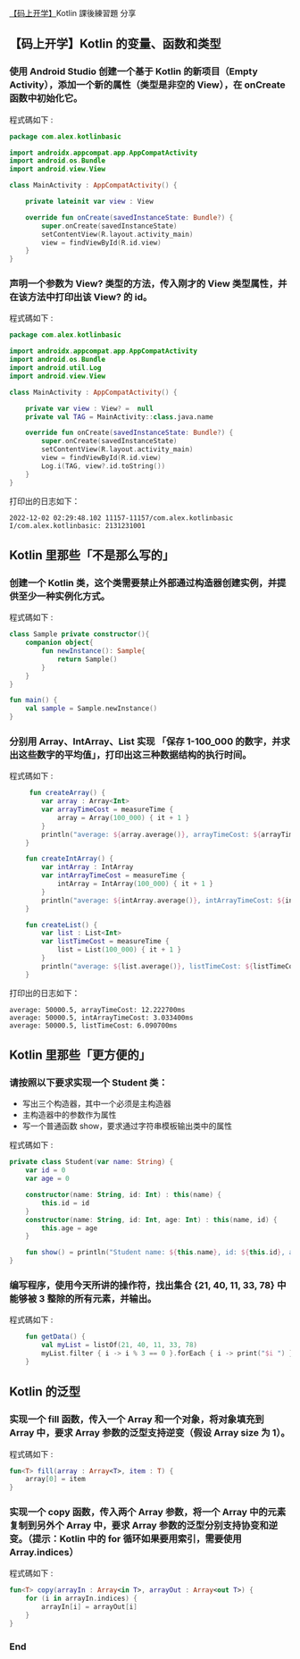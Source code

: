 
[【码上开学】](https://rengwuxian.com/tag/kotlin/)Kotlin 課後練習題 分享
## 【码上开学】Kotlin 的变量、函数和类型
### 使用 Android Studio 创建一个基于 Kotlin 的新项目（Empty Activity），添加一个新的属性（类型是非空的 View），在 onCreate 函数中初始化它。
程式碼如下 : 
```kotlin
package com.alex.kotlinbasic

import androidx.appcompat.app.AppCompatActivity
import android.os.Bundle
import android.view.View

class MainActivity : AppCompatActivity() {

    private lateinit var view : View

    override fun onCreate(savedInstanceState: Bundle?) {
        super.onCreate(savedInstanceState)
        setContentView(R.layout.activity_main)
        view = findViewById(R.id.view)
    }
}
```

### 声明一个参数为 View? 类型的方法，传入刚才的 View 类型属性，并在该方法中打印出该 View? 的 id。
程式碼如下 : 
```kotlin
package com.alex.kotlinbasic

import androidx.appcompat.app.AppCompatActivity
import android.os.Bundle
import android.util.Log
import android.view.View

class MainActivity : AppCompatActivity() {

    private var view : View? =  null
    private val TAG = MainActivity::class.java.name

    override fun onCreate(savedInstanceState: Bundle?) {
        super.onCreate(savedInstanceState)
        setContentView(R.layout.activity_main)
        view = findViewById(R.id.view)
        Log.i(TAG, view?.id.toString())
    }
}
```

打印出的日志如下：
```
2022-12-02 02:29:48.102 11157-11157/com.alex.kotlinbasic I/com.alex.kotlinbasic: 2131231001
```
## Kotlin 里那些「不是那么写的」
### 创建一个 Kotlin 类，这个类需要禁止外部通过构造器创建实例，并提供至少一种实例化方式。
程式碼如下 : 
```kotlin
class Sample private constructor(){
    companion object{
        fun newInstance(): Sample{
            return Sample()
        }
    }
}

fun main() {
    val sample = Sample.newInstance()
}
```

### 分别用 Array、IntArray、List 实现 「保存 1-100_000 的数字，并求出这些数字的平均值」，打印出这三种数据结构的执行时间。
程式碼如下 : 
```kotlin
     fun createArray() {
        var array : Array<Int>
        var arrayTimeCost = measureTime {
            array = Array(100_000) { it + 1 }
        }
        println("average: ${array.average()}, arrayTimeCost: ${arrayTimeCost.toString()}")
    }

    fun createIntArray() {
        var intArray : IntArray
        var intArrayTimeCost = measureTime {
            intArray = IntArray(100_000) { it + 1 }
        }
        println("average: ${intArray.average()}, intArrayTimeCost: ${intArrayTimeCost.toString()}")
    }

    fun createList() {
        var list : List<Int>
        var listTimeCost = measureTime {
            list = List(100_000) { it + 1 }
        }
        println("average: ${list.average()}, listTimeCost: ${listTimeCost.toString()}")
    }
```
打印出的日志如下：
```
average: 50000.5, arrayTimeCost: 12.222700ms
average: 50000.5, intArrayTimeCost: 3.033400ms
average: 50000.5, listTimeCost: 6.090700ms
```
## Kotlin 里那些「更方便的」
### 请按照以下要求实现一个 Student 类：
- 写出三个构造器，其中一个必须是主构造器
- 主构造器中的参数作为属性
- 写一个普通函数 show，要求通过字符串模板输出类中的属性

程式碼如下 : 
```kotlin
private class Student(var name: String) {
    var id = 0
    var age = 0

    constructor(name: String, id: Int) : this(name) {
        this.id = id
    }
    constructor(name: String, id: Int, age: Int) : this(name, id) {
        this.age = age
    }

    fun show() = println("Student name: ${this.name}, id: ${this.id}, age: ${this.age}")
}
```

### 编写程序，使用今天所讲的操作符，找出集合 {21, 40, 11, 33, 78} 中能够被 3 整除的所有元素，并输出。
程式碼如下 : 
```kotlin
    fun getData() {
        val myList = listOf(21, 40, 11, 33, 78)
        myList.filter { i -> i % 3 == 0 }.forEach { i -> print("$i ") }
    }
```
## Kotlin 的泛型
### 实现一个 fill 函数，传入一个 Array 和一个对象，将对象填充到 Array 中，要求 Array 参数的泛型支持逆变（假设 Array size 为 1）。

程式碼如下 : 
```kotlin
fun<T> fill(array : Array<T>, item : T) {
    array[0] = item
}
```

### 实现一个 copy 函数，传入两个 Array 参数，将一个 Array 中的元素复制到另外个 Array 中，要求 Array 参数的泛型分别支持协变和逆变。（提示：Kotlin 中的 for 循环如果要用索引，需要使用 Array.indices）
程式碼如下 : 
```kotlin
fun<T> copy(arrayIn : Array<in T>, arrayOut : Array<out T>) {
    for (i in arrayIn.indices) {
        arrayIn[i] = arrayOut[i]
    }
}
```


### End
